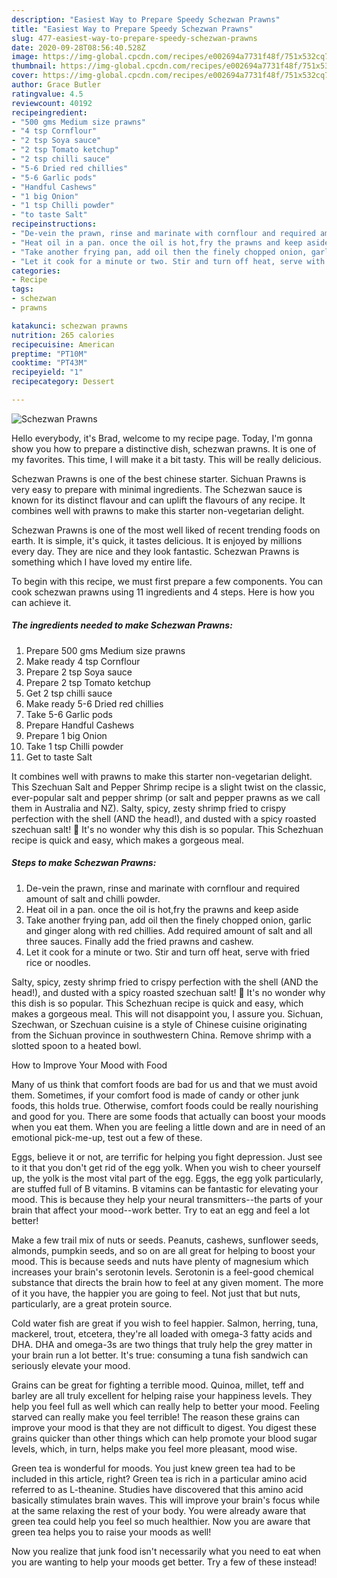 ```yaml
---
description: "Easiest Way to Prepare Speedy Schezwan Prawns"
title: "Easiest Way to Prepare Speedy Schezwan Prawns"
slug: 477-easiest-way-to-prepare-speedy-schezwan-prawns
date: 2020-09-28T08:56:40.528Z
image: https://img-global.cpcdn.com/recipes/e002694a7731f48f/751x532cq70/schezwan-prawns-recipe-main-photo.jpg
thumbnail: https://img-global.cpcdn.com/recipes/e002694a7731f48f/751x532cq70/schezwan-prawns-recipe-main-photo.jpg
cover: https://img-global.cpcdn.com/recipes/e002694a7731f48f/751x532cq70/schezwan-prawns-recipe-main-photo.jpg
author: Grace Butler
ratingvalue: 4.5
reviewcount: 40192
recipeingredient:
- "500 gms Medium size prawns"
- "4 tsp Cornflour"
- "2 tsp Soya sauce"
- "2 tsp Tomato ketchup"
- "2 tsp chilli sauce"
- "5-6 Dried red chillies"
- "5-6 Garlic pods"
- "Handful Cashews"
- "1 big Onion"
- "1 tsp Chilli powder"
- "to taste Salt"
recipeinstructions:
- "De-vein the prawn, rinse and marinate with cornflour and required amount of salt and chilli powder."
- "Heat oil in a pan. once the oil is hot,fry the prawns and keep aside"
- "Take another frying pan, add oil then the finely chopped onion, garlic and ginger along with red chillies. Add required amount of salt and all three sauces. Finally add the fried prawns and cashew."
- "Let it cook for a minute or two. Stir and turn off heat, serve with fried rice or noodles."
categories:
- Recipe
tags:
- schezwan
- prawns

katakunci: schezwan prawns 
nutrition: 265 calories
recipecuisine: American
preptime: "PT10M"
cooktime: "PT43M"
recipeyield: "1"
recipecategory: Dessert

---
```



![Schezwan Prawns](https://img-global.cpcdn.com/recipes/e002694a7731f48f/751x532cq70/schezwan-prawns-recipe-main-photo.jpg)

Hello everybody, it's Brad, welcome to my recipe page. Today, I'm gonna show you how to prepare a distinctive dish, schezwan prawns. It is one of my favorites. This time, I will make it a bit tasty. This will be really delicious.

Schezwan Prawns is one of the best chinese starter. Sichuan Prawns is very easy to prepare with minimal ingredients. The Schezwan sauce is known for its distinct flavour and can uplift the flavours of any recipe. It combines well with prawns to make this starter non-vegetarian delight.

Schezwan Prawns is one of the most well liked of recent trending foods on earth. It is simple, it's quick, it tastes delicious. It is enjoyed by millions every day. They are nice and they look fantastic. Schezwan Prawns is something which I have loved my entire life.


To begin with this recipe, we must first prepare a few components. You can cook schezwan prawns using 11 ingredients and 4 steps. Here is how you can achieve it.

<!--inarticleads1-->

##### The ingredients needed to make Schezwan Prawns:

1. Prepare 500 gms Medium size prawns
1. Make ready 4 tsp Cornflour
1. Prepare 2 tsp Soya sauce
1. Prepare 2 tsp Tomato ketchup
1. Get 2 tsp chilli sauce
1. Make ready 5-6 Dried red chillies
1. Take 5-6 Garlic pods
1. Prepare Handful Cashews
1. Prepare 1 big Onion
1. Take 1 tsp Chilli powder
1. Get to taste Salt


It combines well with prawns to make this starter non-vegetarian delight. This Szechuan Salt and Pepper Shrimp recipe is a slight twist on the classic, ever-popular salt and pepper shrimp (or salt and pepper prawns as we call them in Australia and NZ). Salty, spicy, zesty shrimp fried to crispy perfection with the shell (AND the head!), and dusted with a spicy roasted szechuan salt! 🙂 It&#39;s no wonder why this dish is so popular. This Schezhuan recipe is quick and easy, which makes a gorgeous meal. 

<!--inarticleads2-->

##### Steps to make Schezwan Prawns:

1. De-vein the prawn, rinse and marinate with cornflour and required amount of salt and chilli powder.
1. Heat oil in a pan. once the oil is hot,fry the prawns and keep aside
1. Take another frying pan, add oil then the finely chopped onion, garlic and ginger along with red chillies. Add required amount of salt and all three sauces. Finally add the fried prawns and cashew.
1. Let it cook for a minute or two. Stir and turn off heat, serve with fried rice or noodles.


Salty, spicy, zesty shrimp fried to crispy perfection with the shell (AND the head!), and dusted with a spicy roasted szechuan salt! 🙂 It&#39;s no wonder why this dish is so popular. This Schezhuan recipe is quick and easy, which makes a gorgeous meal. This will not disappoint you, I assure you. Sichuan, Szechwan, or Szechuan cuisine is a style of Chinese cuisine originating from the Sichuan province in southwestern China. Remove shrimp with a slotted spoon to a heated bowl. 

How to Improve Your Mood with Food


Many of us think that comfort foods are bad for us and that we must avoid them. Sometimes, if your comfort food is made of candy or other junk foods, this holds true. Otherwise, comfort foods could be really nourishing and good for you. There are some foods that actually can boost your moods when you eat them. When you are feeling a little down and are in need of an emotional pick-me-up, test out a few of these.

Eggs, believe it or not, are terrific for helping you fight depression. Just see to it that you don't get rid of the egg yolk. When you wish to cheer yourself up, the yolk is the most vital part of the egg. Eggs, the egg yolk particularly, are stuffed full of B vitamins. B vitamins can be fantastic for elevating your mood. This is because they help your neural transmitters--the parts of your brain that affect your mood--work better. Try to eat an egg and feel a lot better!

Make a few trail mix of nuts or seeds. Peanuts, cashews, sunflower seeds, almonds, pumpkin seeds, and so on are all great for helping to boost your mood. This is because seeds and nuts have plenty of magnesium which increases your brain's serotonin levels. Serotonin is a feel-good chemical substance that directs the brain how to feel at any given moment. The more of it you have, the happier you are going to feel. Not just that but nuts, particularly, are a great protein source.

Cold water fish are great if you wish to feel happier. Salmon, herring, tuna, mackerel, trout, etcetera, they're all loaded with omega-3 fatty acids and DHA. DHA and omega-3s are two things that truly help the grey matter in your brain run a lot better. It's true: consuming a tuna fish sandwich can seriously elevate your mood. 

Grains can be great for fighting a terrible mood. Quinoa, millet, teff and barley are all truly excellent for helping raise your happiness levels. They help you feel full as well which can really help to better your mood. Feeling starved can really make you feel terrible! The reason these grains can improve your mood is that they are not difficult to digest. You digest these grains quicker than other things which can help promote your blood sugar levels, which, in turn, helps make you feel more pleasant, mood wise.

Green tea is wonderful for moods. You just knew green tea had to be included in this article, right? Green tea is rich in a particular amino acid referred to as L-theanine. Studies have discovered that this amino acid basically stimulates brain waves. This will improve your brain's focus while at the same relaxing the rest of your body. You were already aware that green tea could help you feel so much healthier. Now you are aware that green tea helps you to raise your moods as well!

Now you realize that junk food isn't necessarily what you need to eat when you are wanting to help your moods get better. Try a few of these instead!

